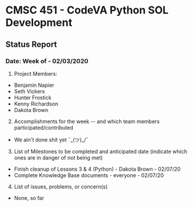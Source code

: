 # CMSC 451 - CodeVA Python SOL Development
## Status Report
### Date: Week of - 02/03/2020
1. Project Members:
  * Benjamin Napier
  * Seth Vickers
  * Hunter Frostick
  * Kenny Richardson
  * Dakota Brown
2. Accomplishments for the week -- and which team members participated/contributed
  * We ain't done shit yet ¯\_(ツ)_/¯ 
3. List of Milestones to be completed and anticipated date (indicate which ones are in danger of not being met)
  * Finish cleanup of Lessons 3 & 4 (Python) - Dakota Brown - 02/07/20
  * Complete Knowledge Base documents - everyone - 02/07/20
4. List of issues, problems, or concern(s)
  * None, so far

